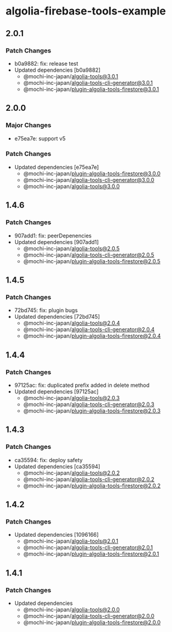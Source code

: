 # algolia-firebase-tools-example

## 2.0.1

### Patch Changes

- b0a9882: fix: release test
- Updated dependencies [b0a9882]
  - @mochi-inc-japan/algolia-tools@3.0.1
  - @mochi-inc-japan/algolia-tools-cli-generator@3.0.1
  - @mochi-inc-japan/plugin-algolia-tools-firestore@3.0.1

## 2.0.0

### Major Changes

- e75ea7e: support v5

### Patch Changes

- Updated dependencies [e75ea7e]
  - @mochi-inc-japan/plugin-algolia-tools-firestore@3.0.0
  - @mochi-inc-japan/algolia-tools-cli-generator@3.0.0
  - @mochi-inc-japan/algolia-tools@3.0.0

## 1.4.6

### Patch Changes

- 907add1: fix: peerDepenencies
- Updated dependencies [907add1]
  - @mochi-inc-japan/algolia-tools@2.0.5
  - @mochi-inc-japan/algolia-tools-cli-generator@2.0.5
  - @mochi-inc-japan/plugin-algolia-tools-firestore@2.0.5

## 1.4.5

### Patch Changes

- 72bd745: fix: plugin bugs
- Updated dependencies [72bd745]
  - @mochi-inc-japan/algolia-tools@2.0.4
  - @mochi-inc-japan/algolia-tools-cli-generator@2.0.4
  - @mochi-inc-japan/plugin-algolia-tools-firestore@2.0.4

## 1.4.4

### Patch Changes

- 97125ac: fix: duplicated prefix added in delete method
- Updated dependencies [97125ac]
  - @mochi-inc-japan/algolia-tools@2.0.3
  - @mochi-inc-japan/algolia-tools-cli-generator@2.0.3
  - @mochi-inc-japan/plugin-algolia-tools-firestore@2.0.3

## 1.4.3

### Patch Changes

- ca35594: fix: deploy safety
- Updated dependencies [ca35594]
  - @mochi-inc-japan/algolia-tools@2.0.2
  - @mochi-inc-japan/algolia-tools-cli-generator@2.0.2
  - @mochi-inc-japan/plugin-algolia-tools-firestore@2.0.2

## 1.4.2

### Patch Changes

- Updated dependencies [1096166]
  - @mochi-inc-japan/algolia-tools@2.0.1
  - @mochi-inc-japan/algolia-tools-cli-generator@2.0.1
  - @mochi-inc-japan/plugin-algolia-tools-firestore@2.0.1

## 1.4.1

### Patch Changes

- Updated dependencies
  - @mochi-inc-japan/algolia-tools@2.0.0
  - @mochi-inc-japan/algolia-tools-cli-generator@2.0.0
  - @mochi-inc-japan/plugin-algolia-tools-firestore@2.0.0
